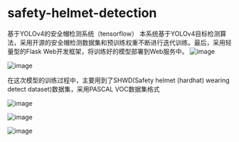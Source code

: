 # safety-helmet-detection
基于YOLOv4的安全帽检测系统（tensorflow）
本系统基于YOLOv4目标检测算法，采用开源的安全帽检测数据集和预训练权重不断进行迭代训练。最后，采用轻量型的Flask Web开发框架，将训练好的模型部署到Web服务中。
![image](https://user-images.githubusercontent.com/105783906/229492522-b2d7aab3-6206-45d7-9f2e-824dfb77732a.png)

![image](https://user-images.githubusercontent.com/105783906/229491205-f22d5569-f58b-44a8-8454-53d64d4bcdc5.png)

在这次模型的训练过程中，主要用到了SHWD(Safety helmet (hardhat) wearing detect dataset)数据集，采用PASCAL VOC数据集格式

![image](https://user-images.githubusercontent.com/105783906/229492289-62c87fa5-3648-4abe-bb92-50764ed8434c.png)

![image](https://user-images.githubusercontent.com/105783906/229492252-00dc0d9e-0200-4876-9faa-df0399d49eda.png)

![image](https://user-images.githubusercontent.com/105783906/229492194-243f037f-e32c-42bb-a894-dbca019004f6.png)
